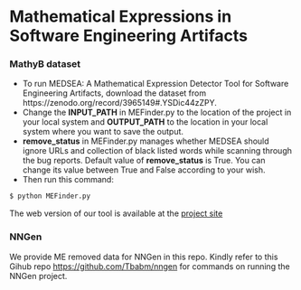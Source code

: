 # Mathematical Expressions in Software Engineering Artifacts
### MathyB dataset
<ul>
<li>To run MEDSEA: A Mathematical Expression Detector Tool for Software Engineering Artifacts, download the dataset from https://zenodo.org/record/3965149#.YSDic44zZPY. </li>
<li>Change the <b>INPUT_PATH</b> in MEFinder.py to the location of the project in your local system and <b>OUTPUT_PATH</b> to the location in your local system where you want to save the output. </li>
 <li><b>remove_status</b> in MEFinder.py manages whether MEDSEA should ignore URLs and collection of black listed words while scanning through the bug reports. Default value of <b>remove_status</b> is True. You can change its value between True and False according to your wish.</li>
<li>Then run this command:</li>
</ul>

```python
$ python MEFinder.py
```

The web version of our tool is available at the <a href="https://share.streamlit.io/mathyb/mathyb_dataset/main/MEFinder.py">project site</a>
### NNGen
We provide ME removed data for NNGen in this repo. Kindly refer to this Gihub repo https://github.com/Tbabm/nngen for commands on running the NNGen project.
